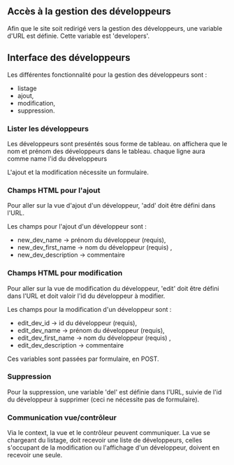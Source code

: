 
## Accès à la gestion des développeurs

Afin que le site soit redirigé vers la gestion des développeurs, une variable d'URL
est définie. Cette variable est 'developers'.


## Interface des développeurs

Les différentes fonctionnalité pour la gestion des développeurs sont :
* listage
* ajout,
* modification,
* suppression.


### Lister les développeurs
Les développeurs sont preséntés sous forme de tableau.
on affichera que le nom et prénom des développeurs dans le tableau.
chaque ligne aura comme name l'id du développeurs


L'ajout et la modification nécessite un formulaire.


### Champs HTML pour l'ajout

Pour aller sur la vue d'ajout d'un développeur, 'add' doit être défini dans l'URL.

Les champs pour l'ajout d'un développeur sont :

* new_dev_name -> prénom du développeur (requis),
* new_dev_first_name -> nom du développeur (requis) ,
* new_dev_description -> commentaire 

### Champs HTML pour modification

Pour aller sur la vue de modification du développeur, 'edit' doit être défini dans l'URL
et doit valoir l'id du développeur à modifier.

Les champs pour la modification d'un développeur sont :

* edit_dev_id -> id du développeur (requis),
* edit_dev_name -> prénom du développeur (requis),
* edit_dev_first_name -> nom du développeur (requis) ,
* edit_dev_description -> commentaire 

Ces variables sont passées par formulaire, en POST.

### Suppression

Pour la suppression, une variable 'del' est définie dans l'URL, suivie 
de l'id du développeur à supprimer (ceci ne nécessite pas de formulaire).


### Communication vue/contrôleur

Via le context, la vue et le contrôleur peuvent communiquer.
La vue se chargeant du listage, doit recevoir une liste de développeurs, celles s'occupant
de la modification ou l'affichage d'un développeur, doivent en recevoir une seule.
